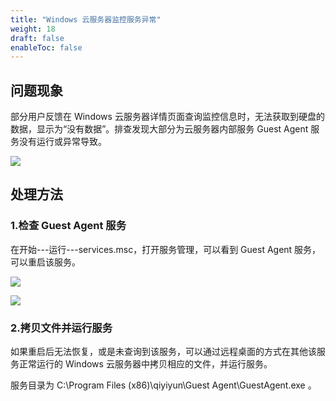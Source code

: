 ```yaml
---
title: "Windows 云服务器监控服务异常"
weight: 18
draft: false
enableToc: false
---
```


## 问题现象

部分用户反馈在 Windows 云服务器详情页面查询监控信息时，无法获取到硬盘的数据，显示为“没有数据”。排查发现大部分为云服务器内部服务 Guest Agent 服务没有运行或异常导致。

![](../../../_images/windows_guest_agent_1.png)

## 处理方法

### 1.检查 Guest Agent 服务

在开始---运行---services.msc，打开服务管理，可以看到 Guest Agent 服务，可以重启该服务。

![](../../../_images/windows_guest_agent_2.png)

![](../../../_images/windows_guest_agent_3.png)


### 2.拷贝文件并运行服务

如果重启后无法恢复，或是未查询到该服务，可以通过远程桌面的方式在其他该服务正常运行的 Windows 云服务器中拷贝相应的文件，并运行服务。

服务目录为 C:\Program Files (x86)\qiyiyun\Guest Agent\GuestAgent.exe 。



